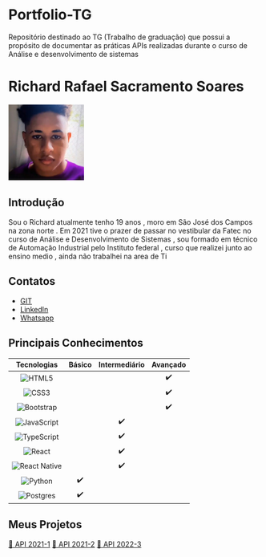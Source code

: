 # Portfolio-TG
Repositório destinado ao TG (Trabalho de graduação) que possui a propósito de documentar as práticas APIs realizadas durante o curso de  Análise e desenvolvimento de sistemas    

# Richard Rafael Sacramento Soares
<!-- ![richard](https://github.com/Richardrafael.png) -->
<img src="https://github.com/Richardrafael/Portfolio-TG/blob/main/a.jpg" alt="descrição da imagem" width="30%" heigth="30%">

## Introdução

Sou o Richard atualmente tenho 19 anos , moro em São José dos Campos na zona norte . Em 2021 tive o prazer de passar no vestibular da Fatec no curso de Análise e Desenvolvimento de Sistemas , sou formado em técnico de Automação Industrial pelo Instituto federal , curso que realizei junto ao ensino medio , ainda não trabalhei na area de Ti 

## Contatos
* [GIT](https://github.com/Richardrafael)
* [LinkedIn](https://www.linkedin.com/in/richardsoaress/)
* [Whatsapp](https://api.whatsapp.com/send?phone=5512997119071)


## Principais Conhecimentos
| Tecnologias | Básico | Intermediário | Avançado |
| :---: | :---: | :---: | :---: |
| ![HTML5](https://img.shields.io/badge/html5-%23E34F26.svg?style=for-the-badge&logo=html5&logoColor=white) |     |   | ✔️    |
| ![CSS3](https://img.shields.io/badge/css3-%231572B6.svg?style=for-the-badge&logo=css3&logoColor=white) |     |   |  ✔️   |
| ![Bootstrap](https://img.shields.io/badge/bootstrap-%2302569B.svg?style=for-the-badge&logo=bootstrap&logoColor=white&color=blueviolet) |   |     |  ✔️  |
| ![JavaScript](https://img.shields.io/badge/javascript-%23323330.svg?style=for-the-badge&logo=javascript&logoColor=%23F7DF1E&color=yellow)|   |   ✔️  |     |
| ![TypeScript](https://img.shields.io/badge/typescript-%23007ACC.svg?style=for-the-badge&logo=typescript&logoColor=white) |   |   ✔️  |     |
| ![React](https://img.shields.io/badge/react-%2320232a.svg?style=for-the-badge&logo=react&logoColor=%2361DAFB) |  |   ✔️   |     |
| ![React Native](https://img.shields.io/badge/react_native-%2320232a.svg?style=for-the-badge&logo=react&logoColor=%2361DAFB) |   |    ✔️  |    |
| ![Python](https://img.shields.io/badge/python-3670A0?style=for-the-badge&logo=python&logoColor=ffdd54) | ✔️  |     |     |
|![Postgres](https://img.shields.io/badge/postgres-%23316192.svg?style=for-the-badge&logo=postgresql&logoColor=white) | ✔️  |     |     |



## Meus Projetos

[📑 API 2021-1](https://github.com/Richardrafael/Portfolio-TG/blob/main/Api-2021-1.md)
[📑 API 2021-2](https://github.com/Richardrafael/Portfolio-TG/blob/main/Api-2021-2.md)
[📑 API 2022-3](https://github.com/Richardrafael/Portfolio-TG/blob/main/Api-2022-1.md)
